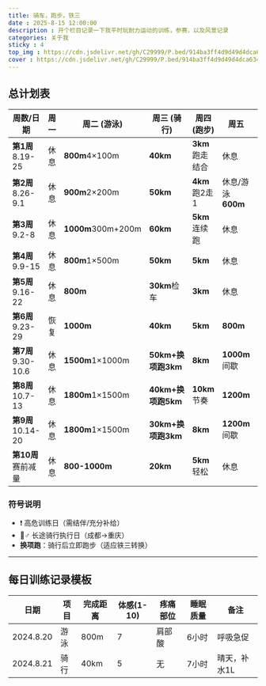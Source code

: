 ```yaml
---
title: 骑车，跑步，铁三
date : 2025-8-15 12:00:00
description : 开个栏目记录一下我平时玩耐力运动的训练，参赛，以及风景记录
categories: 关于我
sticky : 4
top_img : https://cdn.jsdelivr.net/gh/C29999/P.bed/914ba3ff4d9d49d4dca6347d3459e4d6.png
cover : https://cdn.jsdelivr.net/gh/C29999/P.bed/914ba3ff4d9d49d4dca6347d3459e4d6.png
---
```


## 总计划表

| 周数/日期       | 周一   | 周二 (游泳)       | 周三 (骑行)        | 周四 (跑步)       | 周五             | 周六 (重点)       | 周日             |
|----------------|-------|------------------|-------------------|-----------------|-----------------|-----------------|-----------------|
| **第1周**8.19-25 | 休息  | **800m**4×100m | **40km**         | **3km**跑走结合 | 休息            | **60km**        | 恢复走**3km**   |
| **第2周**8.26-9.1 | 休息  | **900m**2×200m | **50km**         | **4km**跑2走1 | 休息/游泳**600m**| **75km**        | 慢跑**4km**     |
| **第3周**9.2-8   | 休息  | **1000m**300m+200m | **60km**       | **5km**连续跑 | 休息            | **❗️90-100km**  | 散步**3km**     |
| **第4周**9.9-15  | 休息  | **800m**1×500m | **50km**         | **5km**         | 休息            | **❗️110-120km** | **完全休息**    |
| **第5周**9.16-22 | 休息  | **800m**          | **30km**检车 | **3km**         | 休息            | **🚴♂️D1:150km**| **🚴♂️D2:150km**|
| **第6周**9.23-29 | 恢复  | **1000m**         | **40km**         | **5km**         | **800m**        | **70km**        | **8km**         |
| **第7周**9.30-10.6| 休息  | **1500m**1×1000m | **50km+换项跑3km** | **8km**       | **1000m**间歇| **80km**        | **10km**        |
| **第8周**10.7-13 | 休息  | **1800m**1×1500m | **40km+换项跑5km** | **10km**节奏| **1200m**       | **40km+换项跑5km**| **❗️12km**     |
| **第9周**10.14-20| 休息  | **1800m**1×1500m | **30km+换项跑3km** | **8km**       | **1200m**间歇| **20km+换项跑3km**| **8km**       |
| **第10周**赛前减量| 休息 | **800-1000m**     | **20km**         | **5km**轻松 | 休息            | **完全休息**    | **比赛日**      |

### 符号说明

- ❗️ 高危训练日（需结伴/充分补给）
- 🚴♂️ 长途骑行执行日（成都→重庆）
- **换项跑**：骑行后立即跑步（适应铁三转换）

---

## 每日训练记录模板

| 日期   | 项目  | 完成距离 | 体感(1-10) | 疼痛部位 | 睡眠质量 | 备注               |
|--------|-------|----------|------------|----------|----------|--------------------|
| 2024.8.20 | 游泳 | 800m     | 7          | 肩部酸   | 6小时    | 呼吸急促           |
| 2024.8.21 | 骑行 | 40km     | 5          | 无       | 7小时    | 晴天，补水1L       |
